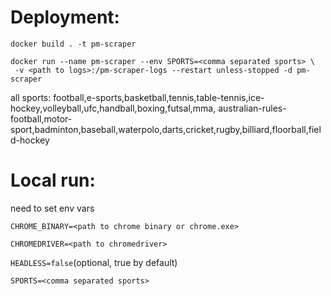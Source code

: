 # Deployment:
```
docker build . -t pm-scraper

docker run --name pm-scraper --env SPORTS=<comma separated sports> \ 
 -v <path to logs>:/pm-scraper-logs --restart unless-stopped -d pm-scraper
```
all sports: football,e-sports,basketball,tennis,table-tennis,ice-hockey,volleyball,ufc,handball,boxing,futsal,mma,
australian-rules-football,motor-sport,badminton,baseball,waterpolo,darts,cricket,rugby,billiard,floorball,field-hockey
# Local run:
need to set env vars

`CHROME_BINARY=<path to chrome binary or chrome.exe>`

`CHROMEDRIVER=<path to chromedriver>`

`HEADLESS=false`(optional, true by default)

`SPORTS=<comma separated sports>`